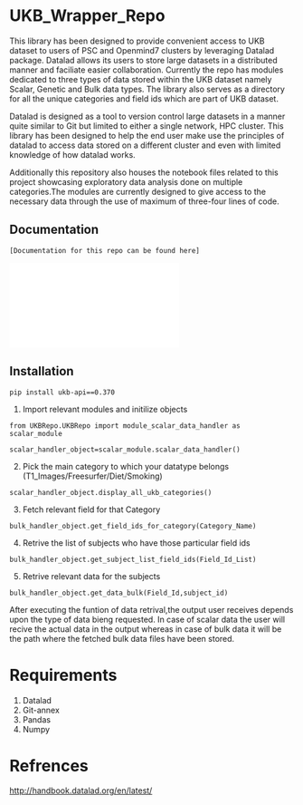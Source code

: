 # UKB_Wrapper_Repo

This library has been designed to provide convenient access to UKB dataset to users of PSC and Openmind7 clusters by leveraging Datalad package. Datalad allows its users to store large datasets in a distributed manner and faciliate easier collaboration. Currently the repo has modules dedicated to three types of data stored within the UKB dataset namely Scalar, Genetic and Bulk data types. The library also serves as a directory for all the unique categories and field ids which are part of UKB dataset. 

Datalad is designed as a tool to version control large datasets in a manner quite similar to Git but limited to either a single network, HPC cluster. This library has been designed to help the end user make use the principles of datalad to access data stored on a different cluster and even with limited knowledge of how datalad works.

Additionally this repository also houses the notebook files related to this project showcasing exploratory data analysis done on multiple categories.The modules are currently designed to give access to the necessary data through the use of maximum of three-four lines of code.
## Documentation
```
[Documentation for this repo can be found here]
```

![Documentation](docs/build/html/index.html)



## Installation
```
pip install ukb-api==0.370

```

1. Import relevant modules and initilize objects
```
from UKBRepo.UKBRepo import module_scalar_data_handler as scalar_module

scalar_handler_object=scalar_module.scalar_data_handler()
```
2. Pick the main category to which your datatype belongs (T1_Images/Freesurfer/Diet/Smoking)
```
scalar_handler_object.display_all_ukb_categories()
```
3. Fetch relevant field for that Category
```
bulk_handler_object.get_field_ids_for_category(Category_Name)
```
4. Retrive the list of subjects who have those particular field ids
```
bulk_handler_object.get_subject_list_field_ids(Field_Id_List)
```
5. Retrive relevant data for the subjects
```
bulk_handler_object.get_data_bulk(Field_Id,subject_id)
```

After executing the funtion of data retrival,the output user receives depends upon the type of data bieng requested. In case of scalar data the user will recive the actual data in the output whereas in case of bulk data it will be the path where the fetched bulk data files have been stored. 

# Requirements

1. Datalad
2. Git-annex
3. Pandas
4. Numpy

# Refrences

http://handbook.datalad.org/en/latest/
